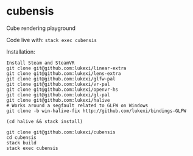 # cubensis
Cube rendering playground

Code live with:
`stack exec cubensis`

Installation:
```
Install Steam and SteamVR
git clone git@github.com:lukexi/linear-extra
git clone git@github.com:lukexi/lens-extra
git clone git@github.com:lukexi/glfw-pal
git clone git@github.com:lukexi/vr-pal
git clone git@github.com:lukexi/openvr-hs
git clone git@github.com:lukexi/gl-pal
git clone git@github.com:lukexi/halive
# Works around a segfault related to GLFW on Windows
git clone -b win-halive-fix http://github.com/lukexi/bindings-GLFW

(cd halive && stack install)

git clone git@github.com:lukexi/cubensis
cd cubensis
stack build
stack exec cubensis
```
